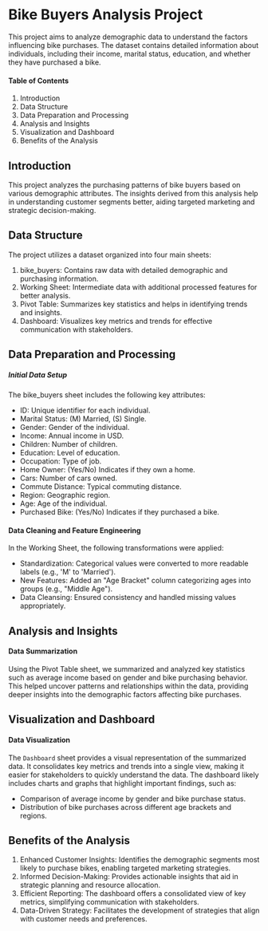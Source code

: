 # Bike Buyers Analysis Project
This project aims to analyze demographic data to understand the factors influencing bike purchases. The dataset contains detailed information about individuals, including their income, marital status, education, and whether they have purchased a bike.

#### Table of Contents
1. Introduction
2. Data Structure
3. Data Preparation and Processing
4. Analysis and Insights
5. Visualization and Dashboard
6. Benefits of the Analysis

## Introduction
This project analyzes the purchasing patterns of bike buyers based on various demographic attributes. The insights derived from this analysis help in understanding customer segments better, aiding targeted marketing and strategic decision-making.

## Data Structure
The project utilizes a dataset organized into four main sheets:

1. bike_buyers: Contains raw data with detailed demographic and purchasing information.
2. Working Sheet: Intermediate data with additional processed features for better analysis.
3. Pivot Table: Summarizes key statistics and helps in identifying trends and insights.
4. Dashboard: Visualizes key metrics and trends for effective communication with stakeholders.

## Data Preparation and Processing
##### Initial Data Setup
The bike_buyers sheet includes the following key attributes:

- ID: Unique identifier for each individual.
- Marital Status: (M) Married, (S) Single.
- Gender: Gender of the individual.
- Income: Annual income in USD.
- Children: Number of children.
- Education: Level of education.
- Occupation: Type of job.
- Home Owner: (Yes/No) Indicates if they own a home.
- Cars: Number of cars owned.
- Commute Distance: Typical commuting distance.
- Region: Geographic region.
- Age: Age of the individual.
- Purchased Bike: (Yes/No) Indicates if they purchased a bike.

#### Data Cleaning and Feature Engineering
In the Working Sheet, the following transformations were applied:

- Standardization: Categorical values were converted to more readable labels (e.g., 'M' to 'Married').
- New Features: Added an "Age Bracket" column categorizing ages into groups (e.g., "Middle Age").
- Data Cleansing: Ensured consistency and handled missing values appropriately.

## Analysis and Insights  
#### Data Summarization
Using the Pivot Table sheet, we summarized and analyzed key statistics such as average income based on gender and bike purchasing behavior. This helped uncover patterns and relationships within the data, providing deeper insights into the demographic factors affecting bike purchases.

## Visualization and Dashboard
#### Data Visualization
The `Dashboard` sheet provides a visual representation of the summarized data. It consolidates key metrics and trends into a single view, making it easier for stakeholders to quickly understand the data. The dashboard likely includes charts and graphs that highlight important findings, such as:

- Comparison of average income by gender and bike purchase status.
- Distribution of bike purchases across different age brackets and regions.

## Benefits of the Analysis
1. Enhanced Customer Insights: Identifies the demographic segments most likely to purchase bikes, enabling targeted marketing strategies.
2. Informed Decision-Making: Provides actionable insights that aid in strategic planning and resource allocation.
3. Efficient Reporting: The dashboard offers a consolidated view of key metrics, simplifying communication with stakeholders.
4. Data-Driven Strategy: Facilitates the development of strategies that align with customer needs and preferences.
